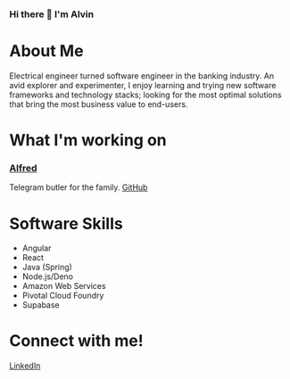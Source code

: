 ### Hi there 👋 I'm Alvin

<!--
**alvinhuhhh/alvinhuhhh** is a ✨ _special_ ✨ repository because its `README.md` (this file) appears on your GitHub profile.

Here are some ideas to get you started:

- 🔭 I’m currently working on ...
- 🌱 I’m currently learning ...
- 👯 I’m looking to collaborate on ...
- 🤔 I’m looking for help with ...
- 💬 Ask me about ...
- 📫 How to reach me: ...
- 😄 Pronouns: ...
- ⚡ Fun fact: ...
-->

# About Me

Electrical engineer turned software engineer in the banking industry. An avid explorer and experimenter, I enjoy learning and trying new software frameworks and technology stacks; looking for the most optimal solutions that bring the most business value to end-users.

# What I'm working on

### [Alfred](https://t.me/alfred_tan_bot) 
Telegram butler for the family. [GitHub](https://github.com/alvinhuhhh/alfred_tan_bot)

# Software Skills

- Angular
- React
- Java (Spring)
- Node.js/Deno
- Amazon Web Services
- Pivotal Cloud Foundry
- Supabase

# Connect with me!

[LinkedIn](https://www.linkedin.com/in/alvintan96/)
